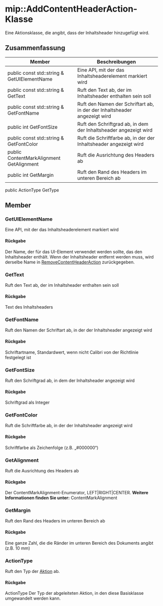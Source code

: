 # <a name="class-mipaddcontentheaderaction"></a>mip::AddContentHeaderAction-Klasse 
Eine Aktionsklasse, die angibt, dass der Inhaltsheader hinzugefügt wird.
## <a name="summary"></a>Zusammenfassung
 Member                        | Beschreibungen                                
--------------------------------|---------------------------------------------
public const std::string & GetUIElementName | Eine API, mit der das Inhaltsheaderelement markiert wird
public const std::string & GetText | Ruft den Text ab, der im Inhaltsheader enthalten sein soll
public const std::string & GetFontName | Ruft den Namen der Schriftart ab, in der der Inhaltsheader angezeigt wird
public int GetFontSize | Ruft den Schriftgrad ab, in dem der Inhaltsheader angezeigt wird
public const std::string & GetFontColor | Ruft die Schriftfarbe ab, in der der Inhaltsheader angezeigt wird
public ContentMarkAlignment GetAlignment | Ruft die Ausrichtung des Headers ab
public int GetMargin | Ruft den Rand des Headers im unteren Bereich ab
public ActionType GetType
## <a name="members"></a>Member
### <a name="getuielementname"></a>GetUIElementName
Eine API, mit der das Inhaltsheaderelement markiert wird
#### <a name="returns"></a>Rückgabe
Der Name, der für das UI-Element verwendet werden sollte, das den Inhaltsheader enthält. Wenn der Inhaltsheader entfernt werden muss, wird derselbe Name in [RemoveContentHeaderAction](#classmip_1_1_remove_content_header_action) zurückgegeben.
### <a name="gettext"></a>GetText
Ruft den Text ab, der im Inhaltsheader enthalten sein soll
#### <a name="returns"></a>Rückgabe
Text des Inhaltsheaders
### <a name="getfontname"></a>GetFontName
Ruft den Namen der Schriftart ab, in der der Inhaltsheader angezeigt wird
#### <a name="returns"></a>Rückgabe
Schriftartname, Standardwert, wenn nicht Calibri von der Richtlinie festgelegt ist
### <a name="getfontsize"></a>GetFontSize
Ruft den Schriftgrad ab, in dem der Inhaltsheader angezeigt wird
#### <a name="returns"></a>Rückgabe
Schriftgrad als Integer
### <a name="getfontcolor"></a>GetFontColor
Ruft die Schriftfarbe ab, in der der Inhaltsheader angezeigt wird
#### <a name="returns"></a>Rückgabe
Schriftfarbe als Zeichenfolge (z.B. „#000000“)
### <a name="getalignment"></a>GetAlignment
Ruft die Ausrichtung des Headers ab
#### <a name="returns"></a>Rückgabe
Der ContentMarkAlignment-Enumerator, LEFT|RIGHT|CENTER. 
**Weitere Informationen finden Sie unter:** ContentMarkAlignment
### <a name="getmargin"></a>GetMargin
Ruft den Rand des Headers im unteren Bereich ab
#### <a name="returns"></a>Rückgabe
Eine ganze Zahl, die die Ränder im unteren Bereich des Dokuments angibt (z.B. 10 mm)
### <a name="actiontype"></a>ActionType
Ruft den Typ der [Aktion](#classmip_1_1_action) ab.
#### <a name="returns"></a>Rückgabe
ActionType Der Typ der abgeleiteten Aktion, in den diese Basisklasse umgewandelt werden kann.